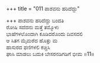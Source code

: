 +++
title = "011 ಪಾಶವನು ಹರಿದೆದ್ದು"

+++
ಪಾಶವನು ಹರಿದೆದ್ದು ಬಂದತಿ  
ರೋಷಿ ಸದೆದನು ಮತ್ತೆ ತಮ್ಮೊಳು  
ಭಾಷೆಗಳಲೊಂದಾಗಿ ಕೂಡಿದರೊಂದು ದಿವಸದಲಿ   
ಆ ಸಿತಗ ಮೈಮರೆದ ಹೊತ್ತು ಮ  
ಹಾಸುರದ ಫಣಿಗಳಲಿ ಕಚ್ಚಿಸಿ   
ಘಾಸಿ ಮಾಡಲು ಬದುಕಿ ಬೇಸರನಡಿಗಡಿಗೆ ಭೀಮ     ॥11॥